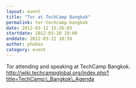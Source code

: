 ```yaml
---
layout: event
title: "Tor at TechCamp Bangkok"
permalink: tor-techcamp-bangkok
date: 2012-03-12 15:26:03
startdate: 2012-03-20 10:00
enddate: 2012-03-22 10:59
author: phobos
category: event
---
```


Tor attending and speaking at TechCamp Bangkok. http://wiki.techcampglobal.org/index.php?title=TechCamp:\_Bangkok\_Agenda
